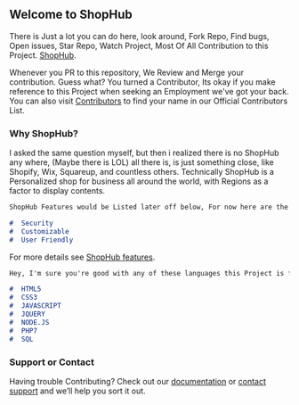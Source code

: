 ## Welcome to ShopHub

There is Just a lot you can do here, look around,  Fork Repo, Find bugs, Open issues, Star Repo, Watch Project, Most Of All Contribution to this Project. [ShopHub](https:shop.circlepanda.com/dev/).

Whenever you PR to this repository, We Review and Merge your contribution. Guess what? You turned a Contributor, Its okay if you make reference to this Project when seeking an Employment we've got your back. You can also visit [Contributors](https:shop.circlepanda.com/cont/) to find your name in our Official Contributors List.

### Why ShopHub?

I asked the same question myself, but then i realized there is no ShopHub any where, (Maybe there is LOL) all there is, is just something close, like Shopify, Wix, Squareup, and countless others. Technically ShopHub is a Personalized shop for business all around the world, with Regions as a factor to display contents.

```markdown
ShopHub Features would be Listed later off below, For now here are the Core three features

#  Security
#  Customizable
#  User Friendly

```

For more details see [ShopHub features](shop.circlepanda.com/features/).

```markdown
Hey, I'm sure you're good with any of these languages this Project is for you

#  HTML5
#  CSS3
#  JAVASCRIPT
#  JQUERY
#  NODE.JS
#  PHP7
#  SQL

```

### Support or Contact

Having trouble Contributing? Check out our [documentation](https://help.circlepanda.com/shop/) or [contact support](https://support.circlepanda.com/shop) and we’ll help you sort it out.
